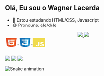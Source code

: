 ## Olá, Eu sou o Wagner Lacerda

- 🌱 Estou estudando HTML/CSS, Javascript
- 😄 Pronouns: ele/dele

<div align="center">
  <a href="https://github.com/wagner-lacerda">
  <img height="180em" src="https://github-readme-stats.vercel.app/api?username=wagner-lacerda&show_icons=true&theme=dracula&include_all_commits=true&count_private=true"/>
  <img height="180em" src="https://github-readme-stats.vercel.app/api/top-langs/?username=wagner-lacerda&layout=compact&langs_count=7&theme=dracula"/>
</div>
<div>
  <img align="center" alt="Rafa-HTML" height="30" width="40" src="https://raw.githubusercontent.com/devicons/devicon/master/icons/html5/html5-original.svg">
  <img align="center" alt="Rafa-CSS" height="30" width="40" src="https://raw.githubusercontent.com/devicons/devicon/master/icons/css3/css3-original.svg">
   <img align="center" alt="Rafa-Js" height="30" width="40" src="https://raw.githubusercontent.com/devicons/devicon/master/icons/javascript/javascript-plain.svg">
</div>

##

<div>
   <a href="https://www.linkedin.com/in/owagnerlacerda/" target="_blank"><img src="https://img.shields.io/badge/-LinkedIn-%230077B5?style=for-the-badge&logo=linkedin&logoColor=white" target="_blank"></a> 
     <a href="https://instagram.com/owagnerlacerda" target="_blank"><img src="https://img.shields.io/badge/-Instagram-%23E4405F?style=for-the-badge&logo=instagram&logoColor=white" target="_blank"></a>
       <a href = "mailto:wagnersilveiralacerda@gmail.com"><img src="https://img.shields.io/badge/-Gmail-%23333?style=for-the-badge&logo=gmail&logoColor=white" target="_blank"></a>
       
![Snake animation](https://github.com/wagner-lacerda/wagner-lacerda/blob/output/github-contribution-grid-snake.svg)      

</div>
